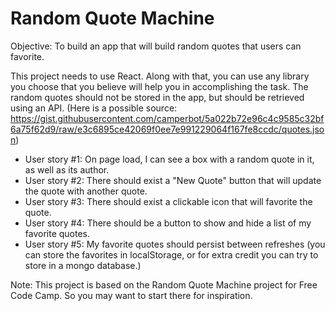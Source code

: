 # Random Quote Machine

Objective: To build an app that will build random quotes that users can favorite.

This project needs to use React. Along with that, you can use any library you choose that you believe will help you in accomplishing the task. The random quotes should not be stored in the app, but should be retrieved using an API. (Here is a possible source: https://gist.githubusercontent.com/camperbot/5a022b72e96c4c9585c32bf6a75f62d9/raw/e3c6895ce42069f0ee7e991229064f167fe8ccdc/quotes.json)

- User story #1: On page load, I can see a box with a random quote in it, as well as its author.
- User story #2: There should exist a "New Quote" button that will update the quote with another quote.
- User story #3: There should exist a clickable icon that will favorite the quote.
- User story #4: There should be a button to show and hide a list of my favorite quotes.
- User story #5: My favorite quotes should persist between refreshes (you can store the favorites in localStorage, or for extra credit you can try to store in a mongo database.)

Note: This project is based on the Random Quote Machine project for Free Code Camp. So you may want to start there for inspiration.
